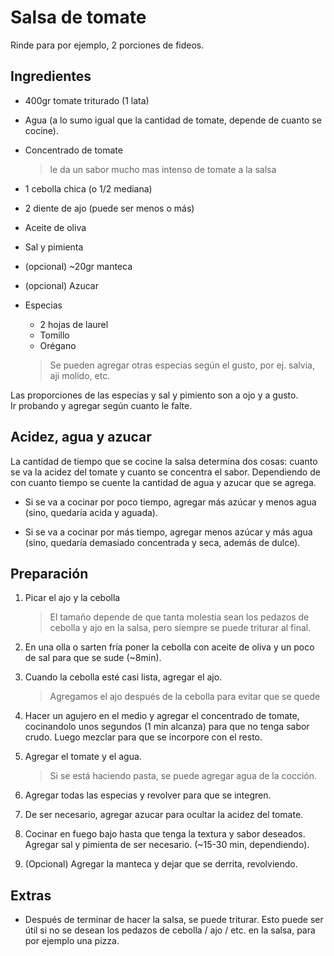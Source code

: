 # Salsa de tomate

Rinde para por ejemplo, 2 porciones de fideos.

## Ingredientes

- 400gr tomate triturado (1 lata)
- Agua (a lo sumo igual que la cantidad de tomate, depende de cuanto se cocine).
- Concentrado de tomate
  > le da un sabor mucho mas intenso de tomate a la salsa

- 1 cebolla chica (o 1/2 mediana)
- 2 diente de ajo (puede ser menos o más)
- Aceite de oliva
- Sal y pimienta
- (opcional) ~20gr manteca
- (opcional) Azucar
- Especias
  - 2 hojas de laurel
  - Tomillo
  - Orégano

  > Se pueden agregar otras especias según el gusto, por ej. salvia, aji molido,
  > etc.

Las proporciones de las especias y sal y pimiento son a ojo y a gusto.\
Ir probando y agregar según cuanto le falte.

## Acidez, agua y azucar

La cantidad de tiempo que se cocine la salsa determina dos cosas: cuanto se
va la acidez del tomate y cuanto se concentra el sabor. Dependiendo de con
cuanto tiempo se cuente la cantidad de agua y azucar que se agrega.

- Si se va a cocinar por poco tiempo, agregar más azúcar y menos agua (sino,
  quedaría acida y aguada).

- Si se va a cocinar por más tiempo, agregar menos azúcar y más agua (sino,
  quedaría demasiado concentrada y seca, además de dulce).

## Preparación

1. Picar el ajo y la cebolla
   > El tamaño depende de que tanta molestia sean los pedazos de cebolla y ajo
   > en la salsa, pero siempre se puede triturar al final.

2. En una olla o sarten fría poner la cebolla con aceite de oliva y un poco de
   sal para que se sude (~8min).

3. Cuando la cebolla esté casi lista, agregar el ajo.

   > Agregamos el ajo después de la cebolla para evitar que se quede

4. Hacer un agujero en el medio y agregar el concentrado de tomate, cocinandolo
   unos segundos (1 min alcanza) para que no tenga sabor crudo. Luego mezclar
   para que se incorpore con el resto.

5. Agregar el tomate y el agua.
   > Si se está haciendo pasta, se puede agregar agua de la cocción.

6. Agregar todas las especias y revolver para que se integren.
7. De ser necesario, agregar azucar para ocultar la acidez del tomate.
8. Cocinar en fuego bajo hasta que tenga la textura y sabor deseados.
   Agregar sal y pimienta de ser necesario. (~15-30 min, dependiendo).

9. (Opcional) Agregar la manteca y dejar que se derrita, revolviendo.

## Extras

- Después de terminar de hacer la salsa, se puede triturar. Esto puede ser útil
  si no se desean los pedazos de cebolla / ajo / etc. en la salsa, para por
  ejemplo una pizza.
